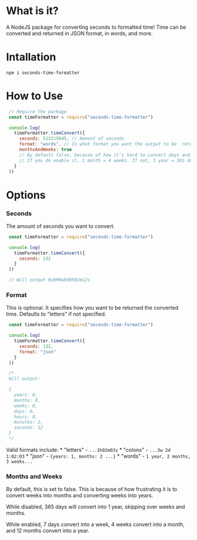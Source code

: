 # What is it?
 A NodeJS package for converting seconds to formatted time!
 Time can be converted and returned in JSON format, in words, and more.

# Intallation
 `npm i seconds-time-formatter`

# How to Use
 ```js
  // Require the package
  const timeFormatter = require("seconds-time-formatter")

  console.log(
    timeFormatter.timeConvert({
      seconds: 513215645, // Amount of seconds
      format: "words", // In what format you want the output to be  returned.
      monthsAndWeeks: true
      // By default false, because of how it's hard to convert days and weeks to months.
      // If you do enable it, 1 month = 4 weeks. If not, 1 year = 365 days.
    }
  ))
 ```

# Options

### Seconds
 The amount of seconds you want to convert.

 ```js
  const timeFormatter = require("seconds-time-formatter")

  console.log(
    timeFormatter.timeConvert({
      seconds: 132
    }
  ))

  // Will output 0y0M0w0d0h02m12s
 ```

### Format
 This is optional. It specifies how you want to be
 returned the converted time. Defaults to "letters" if not specified.

 ```js
  const timeFormatter = require("seconds-time-formatter")

  console.log(
    timeFormatter.timeConvert({
      seconds: 132,
      format: "json"
    }
  ))

  /*
  Will output:

  {
    years: 0,
    months: 0,
    weeks: 0,
    days: 0,
    hours: 0,
    minutes: 2,
    seconds: 12
  }
  */
 ```

 Valid formats include:
    * "letters" - `...1h02m03s`
    * "colons" - `...3w 2d 1:02:03`
    * "json" - `{years: 1, months: 2 ...}`
    * "words" - `1 year, 2 months, 3 weeks...`

### Months and Weeks
 By default, this is set to false. This is because of how
 frustrating it is to convert weeks into months
 and converting weeks into years.

 While disabled, 365 days will convert into 1 year, skipping over
 weeks and months.

 While enabled, 7 days convert into a week, 4 weeks convert
 into a month, and 12 months convert into a year.